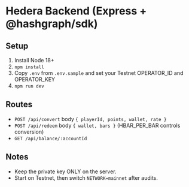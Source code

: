 # Hedera Backend (Express + @hashgraph/sdk)

## Setup
1) Install Node 18+
2) `npm install`
3) Copy `.env` from `.env.sample` and set your Testnet OPERATOR_ID and OPERATOR_KEY
4) `npm run dev`

## Routes
- `POST /api/convert` body `{ playerId, points, wallet, rate }`
- `POST /api/redeem` body `{ wallet, bars }`  (HBAR_PER_BAR controls conversion)
- `GET /api/balance/:accountId`

## Notes
- Keep the private key ONLY on the server.
- Start on Testnet, then switch `NETWORK=mainnet` after audits.
